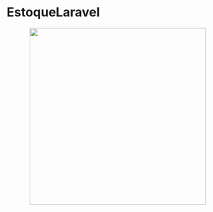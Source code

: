# EstoqueLaravel

<div align="center">
    <img src="/img/sem_estoque.png" width="400px"></img> 
</div>

